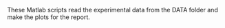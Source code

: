 These Matlab scripts read the experimental data from the DATA folder and make the plots for the report.
